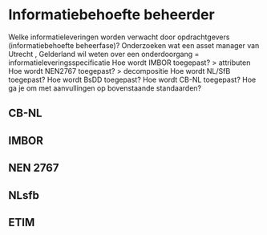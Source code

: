 # Informatiebehoefte beheerder

Welke informatieleveringen worden verwacht door opdrachtgevers (informatiebehoefte beheerfase)?
Onderzoeken wat een asset manager van Utrecht , Gelderland wil weten over een onderdoorgang = informatieleveringsspecificatie
Hoe wordt IMBOR toegepast? > attributen
Hoe wordt NEN2767 toegepast? > decompositie
Hoe wordt NL/SfB toegepast?
Hoe wordt BsDD toegepast?
Hoe wordt CB-NL toegepast?
Hoe ga je om met aanvullingen op bovenstaande standaarden?


## CB-NL


## IMBOR


## NEN 2767


## NLsfb


## ETIM


